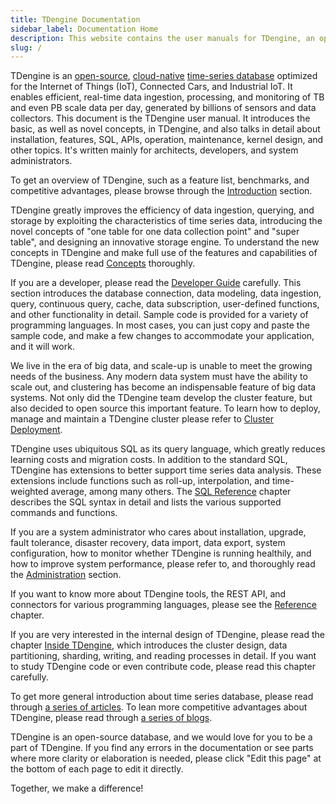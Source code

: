 ```yaml
---
title: TDengine Documentation
sidebar_label: Documentation Home
description: This website contains the user manuals for TDengine, an open-source, cloud-native time-series database optimized for IoT, Connected Cars, and Industrial IoT.
slug: /
---
```


TDengine is an [open-source](https://tdengine.com/tdengine/open-source-time-series-database/), [cloud-native](https://tdengine.com/tdengine/cloud-native-time-series-database/) [time-series database](https://tdengine.com/tsdb/) optimized for the Internet of Things (IoT), Connected Cars, and Industrial IoT. It enables efficient, real-time data ingestion, processing, and monitoring of TB and even PB scale data per day, generated by billions of sensors and data collectors. This document is the TDengine user manual. It introduces the basic, as well as novel concepts, in TDengine, and also talks in detail about installation, features, SQL, APIs, operation, maintenance, kernel design, and other topics. It's written mainly for architects, developers, and system administrators.

To get an overview of TDengine, such as a feature list, benchmarks, and competitive advantages, please browse through the [Introduction](./intro) section.

TDengine greatly improves the efficiency of data ingestion, querying, and storage by exploiting the characteristics of time series data, introducing the novel concepts of "one table for one data collection point" and "super table", and designing an innovative storage engine. To understand the new concepts in TDengine and make full use of the features and capabilities of TDengine, please read [Concepts](./concept) thoroughly.

If you are a developer, please read the [Developer Guide](./develop) carefully. This section introduces the database connection, data modeling, data ingestion, query, continuous query, cache, data subscription, user-defined functions, and other functionality in detail. Sample code is provided for a variety of programming languages. In most cases, you can just copy and paste the sample code, and make a few changes to accommodate your application, and it will work.

We live in the era of big data, and scale-up is unable to meet the growing needs of the business. Any modern data system must have the ability to scale out, and clustering has become an indispensable feature of big data systems. Not only did the TDengine team develop the cluster feature, but also decided to open source this important feature. To learn how to deploy, manage and maintain a TDengine cluster please refer to [Cluster Deployment](../deployment).

TDengine uses ubiquitous SQL as its query language, which greatly reduces learning costs and migration costs. In addition to the standard SQL, TDengine has extensions to better support time series data analysis. These extensions include functions such as roll-up, interpolation, and time-weighted average, among many others. The [SQL Reference](./taos-sql) chapter describes the SQL syntax in detail and lists the various supported commands and functions.

If you are a system administrator who cares about installation, upgrade, fault tolerance, disaster recovery, data import, data export, system configuration, how to monitor whether TDengine is running healthily, and how to improve system performance, please refer to, and thoroughly read the [Administration](./operation) section.

If you want to know more about TDengine tools, the REST API, and connectors for various programming languages, please see the [Reference](./reference) chapter.

If you are very interested in the internal design of TDengine, please read the chapter [Inside TDengine](./tdinternal), which introduces the cluster design, data partitioning, sharding, writing, and reading processes in detail. If you want to study TDengine code or even contribute code, please read this chapter carefully.

To get more general introduction about time series database, please read through [a series of articles](https://tdengine.com/tsdb/). To lean more competitive advantages about TDengine, please read through [a series of blogs](https://tdengine.com/tdengine/). 

TDengine is an open-source database, and we would love for you to be a part of TDengine. If you find any errors in the documentation or see parts where more clarity or elaboration is needed, please click "Edit this page" at the bottom of each page to edit it directly.

Together, we make a difference!
